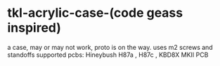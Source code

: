 # tkl-acrylic-case-(code geass inspired)
a case, may or may not work, proto is on the way.
uses m2 screws and standoffs
supported pcbs: Hineybush H87a , H87c , KBD8X MKII PCB 

